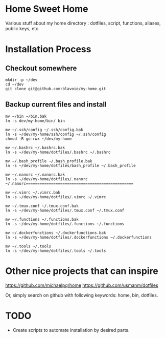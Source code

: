 # Home Sweet Home

Various stuff about my home directory : dotfiles, script, functions, aliases, public keys, etc.

# Installation Process 

## Checkout somewhere

```
mkdir -p ~/dev
cd ~/dev
git clone git@github.com:blavoie/my-home.git
```

## Backup current files and install

```
mv ~/bin ~/bin.bak
ln -s dev/my-home/bin/ bin

mv ~/.ssh/config ~/.ssh/config.bak
ln -s ~/dev/my-home/ssh/config ~/.ssh/config
chmod -R go-rwx ~/dev/my-home

mv ~/.bashrc ~/.bashrc.bak
ln -s ~/dev/my-home/dotfiles/.bashrc ~/.bashrc

mv ~/.bash_profile ~/.bash_profile.bak
ln -s ~/dev/my-home/dotfiles/bash_profile ~/.bash_profile

mv ~/.nanorc ~/.nanorc.bak
ln -s ~/dev/my-home/dotfiles/.nanorc ~/.nanorc===============================================

mv ~/.vimrc ~/.vimrc.bak
ln -s ~/dev/my-home/dotfiles/.vimrc ~/.vimrc

mv ~/.tmux.conf ~/.tmux.conf.bak
ln -s ~/dev/my-home/dotfiles/.tmux.conf ~/.tmux.conf

mv ~/.functions ~/.functions.bak
ln -s ~/dev/my-home/dotfiles/.functions ~/.functions

mv ~/.dockerfunctions ~/.dockerfunctions.bak
ln -s ~/dev/my-home/dotfiles/.dockerfunctions ~/.dockerfunctions

mv ~/.tools ~/.tools
ln -s ~/dev/my-home/dotfiles/.tools ~/.tools
```

# Other nice projects that can inspire

https://github.com/michaelpq/home
https://github.com/usmanm/dotfiles

Or, simply search on github with following keywords: home, bin, dotfiles.

# TODO

- Create scripts to automate installation by desired parts.

